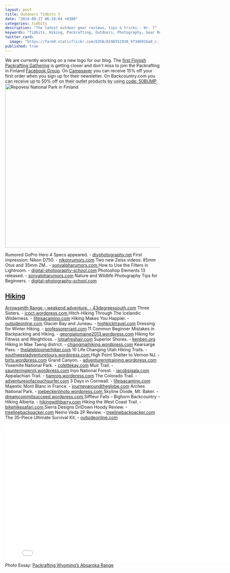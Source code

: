 ```yaml
---
layout: post
title: Outdoors Tidbits 7
date: "2014-09-27 06:18:04 +0300"
categories: tidbits
description: "The latest outdoor gear reviews, tips & tricks - Nr. 7"
keywords: "Tidbits, Hiking, Packrafting, Outdoors, Photography, Gear Reviews"
twitter_card: 
  image: "https://farm9.staticflickr.com/8350/8198552930_97346916a8_c.jpg"
published: true
---
```


We are currently working on a new logo for our blog. The <a href="http://korpijaakko.com/2014/08/27/the-first-finnish-packrafting-gathering/" target="_blank">first Finnish Packrafting Gathering</a> is getting closer and don't miss to join the Packrafting in Finland <a href="https://www.facebook.com/groups/851417628210793" target="_blank">Facebook Group</a>. On <a href="http://www.avantlink.com/click.php?tt=ml&amp;ti=313709&amp;pw=150351" target="_blank">Campsaver</a> you can receive 15% off your first order when you sign up for their newsletter. On Backcountry.com you can receive up to 50% off on their outlet products by using <a href="http://www.avantlink.com/click.php?tt=ml&amp;ti=373783&amp;pw=150351"> code: 50BUMP</a>.<a href="https://www.flickr.com/photos/90204224@N07/8198552930" title="Repovesi National Park" target="_blank"><img src="https://farm9.staticflickr.com/8350/8198552930_97346916a8_c.jpg" width="800" height="534" alt="Repovesi National Park in Finland"></a><!--more-->

Rumored GoPro Hero 4 Specs appeared. - <a href="http://www.diyphotography.net/gopro-hero-4-models-likely-get-4k-video-capability-30fps-touch-screen-lcd" target="_blank">diyphotography.net</a>
First impression: Nikon D750. - <a href="http://nikonrumors.com/2014/09/25/nikon-d750-first-impressions.aspx" target="_blank">nikonrumors.com</a>
Two new Zeiss videos: 85mm Otus and 35mm ZM.. - <a href="http://www.sonyalpharumors.com/two-new-zeiss-videos-about-the-85mm-otus-and-35mm-zm" target="_blank">sonyalpharumors.com </a>
How to Use the Filters in Lightroom. - <a href="http://digital-photography-school.com/how-to-use-the-filter-in-lightrooms-library-module" target="_blank">digital-photography-school.com</a>
Photoshop Elements 13 released. - <a href="http://www.sonyalpharumors.com/new-photoshop-element-13-released" target="_blank">sonyalpharumors.com</a>
Nature and Wildlife Photography Tips for Beginners. - <a href="http://digital-photography-school.com/nature-and-wildlife-photography-tips-for-beginners" target="_blank">digital-photography-school.com
## <i class="fa fa-compass"></i> Hiking 
Arrowsmith Range – weekend adventure. - <a href="http://43degreessouth.com/2014/09/16/arrowsmith-range-weekend-adventure-hakatere-cameron-hut" target="_blank">43degreessouth.com</a>
Three Sisters. - <a href="http://jcpct.wordpress.com/2014/09/26/day-121-mile-1989" target="_blank">jcpct.wordpress.com
</a>
Hitch-Hiking Through The Icelandic Wilderness. - <a href="http://lifeisacamino.com/2014/09/25/stuck-7-days-hitch-hiking-through-the-icelandic-wilderness-day-7" target="_blank">lifeisacamino.com</a>
Hiking Makes You Happier. - <a href="http://www.outsideonline.com/news-from-the-field/Study-Hiking-Makes-You-Happier.html" target="_blank">outsideonline.com</a>
Glacier Bay and Juneau. - <a href="http://highkicktravel.com/2014/09/25/alaska-part-4-glacier-bay-and-juneau" target="_blank">highkicktravel.com</a>
Dressing for Winter Hiking. -  <a href="http://treelinebackpacker.com/2014/09/25/dressing-for-winter-hiking-layering-explained" target="_blank">professorerrant.com</a>
11 Common Beginner Mistakes in Backpacking and Hiking. - <a href="http://georgiatomaine2013.wordpress.com/2014/09/25/11-common-beginner-mistakes-in-backpacking-and-hiking" target="_blank">georgiatomaine2013.wordpress.com</a>
Hiking for Fitness and Weightloss. - <a href="http://lotsafreshair.com/2014/09/22/hiking-fitness-weightloss" target="_blank">lotsafreshair.com</a>
Superior Shores. - <a href="http://kenben.org/2014/09/25/superior-shores" target="_blank">kenben.org</a>
Hiking in Mae Taeng district. - <a href="http://chiangmaihiking.wordpress.com/2014/09/25/140928_a-spectacular-hike-in-mae-taeng-district" target="_blank">chiangmaihiking.wordpress.com</a>
Kearsarge Pass. - <a href="http://thelatebloomerhiker.com/2014/09/25/kearsarge-pass-a-thru-hiker-highway" target="_blank">thelatebloomerhiker.com</a>
10 Life Changing Utah Hiking Trails. - <a href="http://southwestadventuretours.wordpress.com/2014/09/24/10-life-changing-utah-hiking-trail" target="_blank">southwestadventuretours.wordpress.com </a>
High Point Shelter to Vernon NJ. - <a href="https://birts.wordpress.com/2013/06/26/high-point-shelter-to-vernon-nj" target="_blank">birts.wordpress.com</a>
Grand Canyon. - <a href="http://adventurerintraining.wordpress.com/2014/09/24/grand-vacation-grand-canyon-day-2" target="_blank">adventurerintraining.wordpress.com</a>
Yosemite National Park. - <a href="http://colettekay.com/2014/09/24/destination-yosemite-national-park" target="_blank">colettekay.com</a>
Muir Trail. - <a href="http://saunteringjenni.wordpress.com/2014/09/24/day-twelve-in-the-shadow-of-a-hermit" target="_blank">saunteringjenni.wordpress.com</a>
Inyo National Forest. - <a href="http://jacobsigala.com/2014/09/23/inyo-to-midnight-lake" target="_blank">jacobsigala.com</a>
Appalachian Trail. - <a href="http://tjamrog.wordpress.com/2014/09/23/day-3-report-where-we-evacuate-a-hiker-in-the-hundred-mile-wilderness" target="_blank">tjamrog.wordpress.com</a>
The Colorado Trail. - <a href="http://adventuresofacouchsurfer.com/2014/09/22/the-colorado-trail-segment-4" target="_blank">adventuresofacouchsurfer.com</a>
3 Days in Cornwall. - <a href="http://lifeisacamino.com/2014/09/22/3-days-in-cornwall" target="_blank">lifeisacamino.com</a>
Majestic Mont Blanc in France. - <a href="http://journeyaroundtheglobe.com/2014/09/22/majestic-mont-blanc-in-france" target="_blank">journeyaroundtheglobe.com</a>
Arches National Park. - <a href="http://joebeckerphoto.wordpress.com/2014/09/21/arches-national-park" target="_blank">joebeckerphoto.wordpress.com
</a>
Skyline Divide, Mt. Baker. -  <a href="http://dreamcommitsucceed.wordpress.com/2014/09/21/skyline-divide-mt-baker-wa-september-2014" target="_blank">dreamcommitsucceed.wordpress.com
</a>
Siffleur Falls – Bighorn Backcountry – Hiking Alberta. - <a href="http://hikingwithbarry.com/2014/09/21/siffleur-falls-bighorn-backcountry-hiking-alberta" target="_blank">hikingwithbarry.com</a>
Hiking the West Coast Trail. - <a href="http://bikehikesafari.com/2014/09/20/hiking-the-west-coast-trail" target="_blank">bikehikesafari.com
</a>
Sierra Designs DriDown Hoody Review. - <a href="http://treelinebackpacker.com/2014/09/25/sierra-designs-dridown-hoody-review" target="_blank">treelinebackpacker.com</a>
Nemo Veda 2P Review. - <a href="http://treelinebackpacker.com/2014/09/24/nemo-veda-2p-review" target="_blank">treelinebackpacker.com</a>
The 35-Piece Ultimate Survival Kit. - <a href="http://www.outsideonline.com/outdoor-adventure/outdoor-skills/survival/The-Ultimate-Apocalypse-Ready-Kit.html" target="_blank">outsideonline.com
</a>
<iframe src="//player.vimeo.com/video/106441988" width="800" height="450" frameborder="0" webkitallowfullscreen mozallowfullscreen allowfullscreen></iframe>
Photo Essay: <a href="http://www.canoekayak.com/photos/wildest-corner" target="_blank">Packrafting Wyoming’s Absaroka Range
